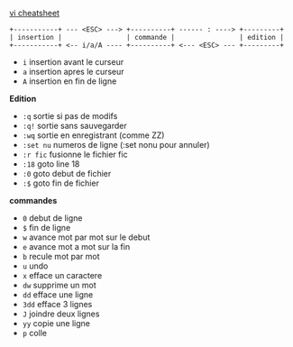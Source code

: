  [vi cheatsheet](https://devhints.io/vim) 

```
+-----------+ --- <ESC> ---> +----------+ ------ : ----> +---------+           
| insertion |                | commande |                | edition |
+-----------+ <-- i/a/A ---- +----------+ <--- <ESC> --- +---------+
```

* `i`   insertion avant le curseur
* `a`   insertion apres le curseur
* `A`   insertion en fin de ligne

**Edition**
* `:q`       sortie si pas de modifs
* `:q!`      sortie sans sauvegarder
* `:wq`      sortie en enregistrant (comme ZZ)
* `:set nu`  numeros de ligne (:set nonu pour annuler)
* `:r fic`   fusionne le fichier fic 
* `:18`      goto line 18
* `:0`       goto debut de fichier
* `:$`       goto fin de fichier   

**commandes**
* `0`   debut de ligne 
* `$`   fin de ligne
* `w`   avance mot par mot sur le debut
* `e`   avance mot a mot sur la fin
* `b`   recule mot par mot
* `u`   undo
* `x`   efface un caractere
* `dw`  supprime un mot
* `dd`  efface une ligne
* `3dd` efface 3 lignes
* `J`   joindre deux lignes
* `yy`  copie une ligne
* `p`   colle
